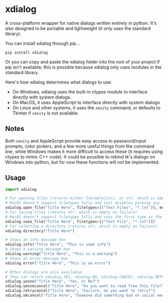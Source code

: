# xdialog
A cross-platform wrapper for native dialogs written entirely in python.
It's also designed to be portable and lightweight (it only uses the standard library).

You can install xdialog through pip...

```
pip install xdialog
```

Or you can copy and paste the xdialog folder into the root of your project if pip isn't available; this is possible because xdialog only uses modules in the standard library.

Here's how xdialog determines what dialogs to use:

- On Windows, xdialog uses the built-in ctypes module to interface directly with system dialogs.
- On MacOS, it uses AppleScript to interface directly with system dialogs.
- On Linux and other systems, it uses the `zenity` command, or defaults to Tkinter if `zenity` is not available.

## Notes

Both `zenity` and AppleScript provide easy access to password/input prompts, color pickers, and a few more useful things from the command line, while Windows makes it more difficult to access these (it requires using ctypes to mimic C++ code). It could be possible to rebind tk's dialogs on Windows into python, but for now these functions will not be implemented.

## Usage

```python
import xdialog

# For opening files (returns either Iterable[str], or str, which is empty on failure)
# MacOS doesn't support filetypes fully and just disables picking any filetypes not listed
xdialog.open_file("Title Here", filetypes=[("Text Files", "*.txt")], multiple=True)
# For saving files (returns str, which is empty on failure)
# MacOS doesn't support filetypes fully and uses the first type as the default filename instead
xdialog.save_file("Title Here", filetypes=[("Text File", "*.txt")])
# For selecting a directory (returns str, which is empty on failure)
xdialog.directory("Title Here")

# Shows an info message box
xdialog.info("Title Here", "This is some info")
# Shows a warning message box
xdialog.warning("Title Here", "This is a warning")
# Shows an error message box
xdialog.error("Title Here", "This is an error")

# Other dialogs are also available:
# They can return xdialog.YES, xdialog.NO, xdialog.CANCEL, xdialog.RETRY, or xdialog.OK.
xdialog.yesno("Title Here", "Yes, or No?")
xdialog.yesnocancel("Title Here", "Do you want to read from this file?")
xdialog.retrycancel("Title Here", "Failure, do you want to retry?")
xdialog.okcancel("Title Here", "Someone did something bad on social media.")
```